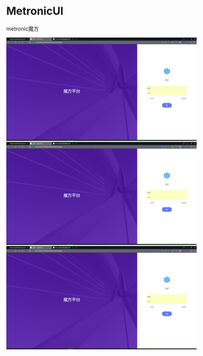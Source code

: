 # MetronicUI
metronic魔方

![image](https://github.com/Arlenxiao/MetronicUI/blob/master/image/1.png)
![image](https://github.com/Arlenxiao/MetronicUI/blob/master/image/1.png)
![image](https://github.com/Arlenxiao/MetronicUI/blob/master/image/1.png)
